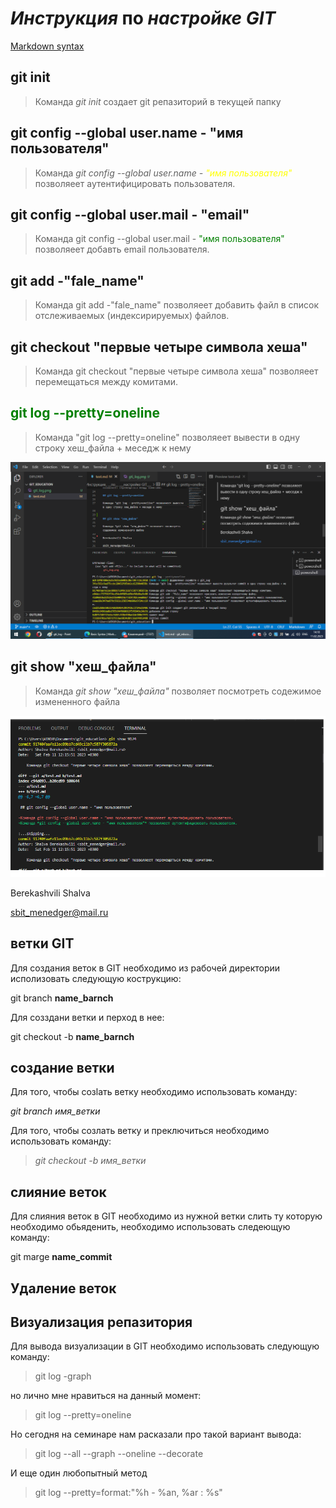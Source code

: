 # _Инструкция_ __по__ ___настройке GIT___

[Markdown syntax](https://www.markdownguide.org/basic-syntax/) 

## git init 

>Команда *git init* создает git репазиторий в текущей папку

## git config --global user.name - "имя пользователя"

>Команда *git config --global user.name - <font color="yellow">"имя пользователя" </font>* позволяеет аутентифицировать пользователя.

## git config --global user.mail - "email"

>Команда git config --global user.mail - <font color="green"> "имя пользователя" </font>  позволяеет добавть email пользователя.

## git add -"fale_name"

>Команда git add -"fale_name" позволяеет добавить файл в список отслеживаемых (индексирируемых) файлов.


## git checkout "первые четыре символа хеша"

>Команда git checkout "первые четыре символа хеша" позволяеет перемещаться между комитами.

## <font color="green"> git log --pretty=oneline </font>

>Команда "git log --pretty=oneline" позволяеет вывести в одну строку хеш_файла + меседж к нему

![](/git_log.png)

## git show "хеш_файла"

>Команда *git show "хеш_файла"* позволяет посмотреть содежимое измененного файла

![](/git_show.png)


Berekashvili Shalva

sbit_menedger@mail.ru

## ветки GIT

Для создания веток в GIT необходимо из рабочей директории исполизовать следующую кострукцию:

git branch **name_barnch**

Для созздани ветки и перход в нее:

git checkout -b **name_barnch**


## создание ветки

Для того, чтобы созlать ветку  необходимо использовать команду:

*git branch имя_ветки*

Для того, чтобы созлать ветку и преключиться необходимо использовать команду:

> *git checkout -b имя_ветки*

## слияние веток 

Для слияния веток в GIT необходимо из нужной ветки 
слить ту которую необходимо обьяденить, необходимо использовать следеющую команду:

git marge **name_commit**



## Удаление веток

## Визуализация репазитория

Для вывода визуализации в GIT необходимо использовать следующую команду:

>git log -graph

но лично мне нравиться на данный момент:

>git log --pretty=oneline

Но сегодня на семинаре нам расказали про такой вариант вывода:

>git log --all --graph --oneline --decorate

И еще один любопытный метод

>git log --pretty=format:"%h - %an, %ar : %s"
